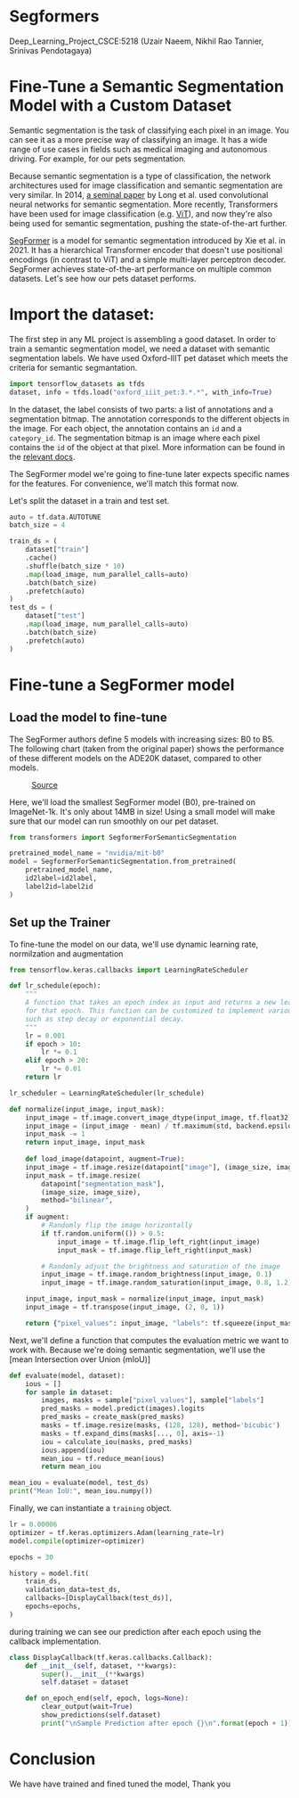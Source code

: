 # Segformers
Deep_Learning_Project_CSCE:5218  (Uzair Naeem, Nikhil Rao Tannier, Srinivas Pendotagaya)


# Fine-Tune a Semantic Segmentation Model with a Custom Dataset

Semantic segmentation is the task of classifying each pixel in an image. You can see it as a more precise way of classifying an image. It has a wide range of use cases in fields such as medical imaging and autonomous driving. For example, for our pets segmentation.

Because semantic segmentation is a type of classification, the network architectures used for image classification and semantic segmentation are very similar. In 2014, [a seminal paper](https://arxiv.org/abs/1411.4038) by Long et al. used convolutional neural networks for semantic segmentation. More recently, Transformers have been used for image classification (e.g. [ViT](https://huggingface.co/blog/fine-tune-vit)), and now they're also being used for semantic segmentation, pushing the state-of-the-art further.

[SegFormer](https://huggingface.co/docs/transformers/model_doc/segformer) is a model for semantic segmentation introduced by Xie et al. in 2021. It has a hierarchical Transformer encoder that doesn't use positional encodings (in contrast to ViT) and a simple multi-layer perceptron decoder. SegFormer achieves state-of-the-art performance on multiple common datasets. Let's see how our pets dataset performs.




# Import the dataset:

The first step in any ML project is assembling a good dataset. In order to train a semantic segmentation model, we need a dataset with semantic segmentation labels. We have used Oxford-IIIT pet dataset which meets the criteria for semantic segmantation. 

``` python
import tensorflow_datasets as tfds
dataset, info = tfds.load("oxford_iiit_pet:3.*.*", with_info=True)

```

In the dataset, the label consists of two parts: a list of annotations and a segmentation bitmap. The annotation corresponds to the different objects in the image. For each object, the annotation contains an `id` and a `category_id`. The segmentation bitmap is an image where each pixel contains the `id` of the object at that pixel. More information can be found in the [relevant docs](https://docs.segments.ai/reference/sample-and-label-types/label-types#segmentation-labels).


The SegFormer model we're going to fine-tune later expects specific names for the features. For convenience, we'll match this format now. 


Let's split the dataset in a train and test set.


```python
auto = tf.data.AUTOTUNE
batch_size = 4

train_ds = (
    dataset["train"]
    .cache()
    .shuffle(batch_size * 10)
    .map(load_image, num_parallel_calls=auto)
    .batch(batch_size)
    .prefetch(auto)
)
test_ds = (
    dataset["test"]
    .map(load_image, num_parallel_calls=auto)
    .batch(batch_size)
    .prefetch(auto)
)
```

# Fine-tune a SegFormer model

## Load the model to fine-tune

The SegFormer authors define 5 models with increasing sizes: B0 to B5. The following chart (taken from the original paper) shows the performance of these different models on the ADE20K dataset, compared to other models.

<figure class="image table text-center m-0 w-full">
  <medium-zoom background="rgba(0,0,0,.7)" alt="SegFormer model variants compared with other segmentation models" src="https://huggingface.co/datasets/huggingface/documentation-images/resolve/main/blog/56_fine_tune_segformer/segformer.png"></medium-zoom>
  <figcaption><a href="https://arxiv.org/abs/2105.15203">Source</a></figcaption>
</figure>

Here, we'll load the smallest SegFormer model (B0), pre-trained on ImageNet-1k. It's only about 14MB in size!
Using a small model will make sure that our model can run smoothly on our pet dataset.


```python
from transformers import SegformerForSemanticSegmentation

pretrained_model_name = "nvidia/mit-b0" 
model = SegformerForSemanticSegmentation.from_pretrained(
    pretrained_model_name,
    id2label=id2label,
    label2id=label2id
)
```

## Set up the Trainer

To fine-tune the model on our data, we'll use dynamic learning rate, normilzation and augmentation



```python
from tensorflow.keras.callbacks import LearningRateScheduler

def lr_schedule(epoch):
    """
    A function that takes an epoch index as input and returns a new learning rate
    for that epoch. This function can be customized to implement various schedules,
    such as step decay or exponential decay.
    """
    lr = 0.001
    if epoch > 10:
        lr *= 0.1
    elif epoch > 20:
        lr *= 0.01
    return lr

lr_scheduler = LearningRateScheduler(lr_schedule)

def normalize(input_image, input_mask):
    input_image = tf.image.convert_image_dtype(input_image, tf.float32)
    input_image = (input_image - mean) / tf.maximum(std, backend.epsilon())
    input_mask -= 1
    return input_image, input_mask
    
    def load_image(datapoint, augment=True):
    input_image = tf.image.resize(datapoint["image"], (image_size, image_size))
    input_mask = tf.image.resize(
        datapoint["segmentation_mask"],
        (image_size, image_size),
        method="bilinear",
    )
    if augment:
        # Randomly flip the image horizontally
        if tf.random.uniform(()) > 0.5:
            input_image = tf.image.flip_left_right(input_image)
            input_mask = tf.image.flip_left_right(input_mask)

        # Randomly adjust the brightness and saturation of the image
        input_image = tf.image.random_brightness(input_image, 0.1)
        input_image = tf.image.random_saturation(input_image, 0.8, 1.2)

    input_image, input_mask = normalize(input_image, input_mask)
    input_image = tf.transpose(input_image, (2, 0, 1))

    return {"pixel_values": input_image, "labels": tf.squeeze(input_mask)}

```

Next, we'll define a function that computes the evaluation metric we want to work with. Because we're doing semantic segmentation, we'll use the [mean Intersection over Union (mIoU)]


```python
def evaluate(model, dataset):
    ious = []
    for sample in dataset:
        images, masks = sample["pixel_values"], sample["labels"]
        pred_masks = model.predict(images).logits
        pred_masks = create_mask(pred_masks)
        masks = tf.image.resize(masks, (128, 128), method='bicubic')
        masks = tf.expand_dims(masks[..., 0], axis=-1)
        iou = calculate_iou(masks, pred_masks)
        ious.append(iou)
        mean_iou = tf.reduce_mean(ious)
        return mean_iou

mean_iou = evaluate(model, test_ds)
print("Mean IoU:", mean_iou.numpy())
```

Finally, we can instantiate a `training` object.


```python
lr = 0.00006
optimizer = tf.keras.optimizers.Adam(learning_rate=lr)
model.compile(optimizer=optimizer)

epochs = 30

history = model.fit(
    train_ds,
    validation_data=test_ds,
    callbacks=[DisplayCallback(test_ds)],
    epochs=epochs,
)
```

during training we can see our prediction after each epoch using the callback implementation.

```python
class DisplayCallback(tf.keras.callbacks.Callback):
    def __init__(self, dataset, **kwargs):
        super().__init__(**kwargs)
        self.dataset = dataset

    def on_epoch_end(self, epoch, logs=None):
        clear_output(wait=True)
        show_predictions(self.dataset)
        print("\nSample Prediction after epoch {}\n".format(epoch + 1))
```


# Conclusion

We have have trained and fined tuned the model, Thank you
